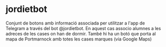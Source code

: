 # jordietbot
Conjunt de botons amb informació associada per utilitzar a l'app de Telegram a través del bot @jordietbot.
En aquest cas associo alumnes a les adreces de les cases on han de dormir. També hi ha un botó que porta al mapa de Portmarnock amb totes les cases marques (via Google Maps)
